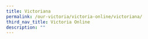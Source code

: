 ```yaml
---
title: Victoriana
permalink: /our-victoria/victoria-online/victoriana/
third_nav_title: Victoria Online
description: ""
---
```



